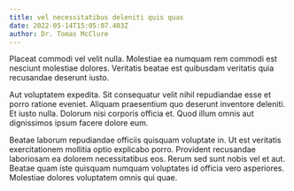 ```yaml
---
title: vel necessitatibus deleniti quis quas
date: 2022-05-14T15:05:07.403Z
author: Dr. Tomas McClure
---
```


Placeat commodi vel velit nulla. Molestiae ea numquam rem commodi est nesciunt molestiae dolores. Veritatis beatae est quibusdam veritatis quia recusandae deserunt iusto.

Aut voluptatem expedita. Sit consequatur velit nihil repudiandae esse et porro ratione eveniet. Aliquam praesentium quo deserunt inventore deleniti. Et iusto nulla. Dolorum nisi corporis officia et. Quod illum omnis aut dignissimos ipsum facere dolore eum.

Beatae laborum repudiandae officiis quisquam voluptate in. Ut est veritatis exercitationem mollitia optio explicabo porro. Provident recusandae laboriosam ea dolorem necessitatibus eos. Rerum sed sunt nobis vel et aut. Beatae quam iste quisquam numquam voluptates id officia vero asperiores. Molestiae dolores voluptatem omnis qui quae.
